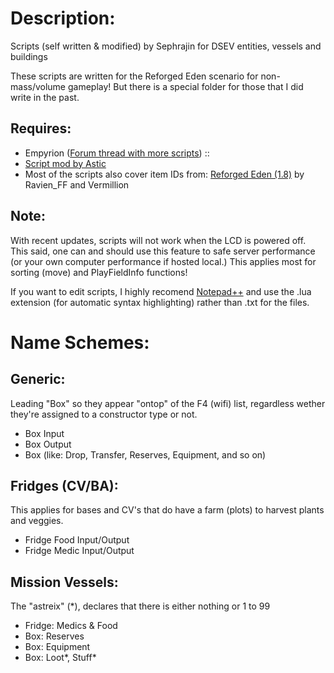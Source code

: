 Description:
============
Scripts (self written & modified) by Sephrajin for DSEV entities, vessels and buildings

These scripts are written for the Reforged Eden scenario for non-mass/volume gameplay!
But there is a special folder for those that I did write in the past.


Requires: 
---------
* Empyrion ([Forum thread with more scripts](https://empyriononline.com/threads/mod-ext-empyrion-scripting-scripts.92458/)) :: 
* [Script mod by Astic](https://github.com/GitHub-TC/EmpyrionScripting)
* Most of the scripts also cover item IDs from: [Reforged Eden (1.8)](https://steamcommunity.com/sharedfiles/filedetails/?id=2550354956) by Ravien_FF and Vermillion

Note:
-----
With recent updates, scripts will not work when the LCD is powered off.
This said, one can and should use this feature to safe server performance (or your own computer performance if hosted local.)
This applies most for sorting (move) and PlayFieldInfo functions!

If you want to edit scripts, I highly recomend [Notepad++](https://notepad-plus-plus.org/downloads/) and use the .lua extension (for automatic syntax highlighting) rather than .txt for the files.


Name Schemes:
=============

Generic:
--------
Leading "Box" so they appear "ontop" of the F4 (wifi) list, regardless wether they're assigned to a constructor type or not.
* Box <what> Input
* Box <what> Output
* Box <Special> (like: Drop, Transfer, Reserves, Equipment, and so on)

Fridges (CV/BA):
---------------------
This applies for bases and CV's that do have a farm (plots) to harvest plants and veggies.
* Fridge Food Input/Output
* Fridge Medic Input/Output

Mission Vessels:
----------------
The "astreix" (*), declares that there is either nothing or 1 to 99
* Fridge: 	Medics & Food
* Box:		Reserves
* Box:		Equipment
* Box:		Loot*, Stuff*